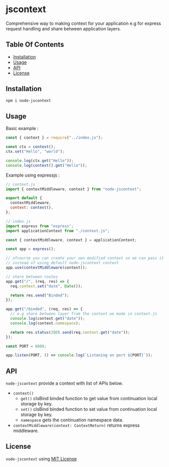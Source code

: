 # jscontext

Comprehensive way to making context for your application e.g for express request handling and share between application layers.

## Table Of Contents

- [Installation](#installation)
- [Usage](#usage)
- [API](#api)
- [License](#license)

## Installation

```bash
npm i node-jscontext
```

## Usage

Basic example :

```js
const { context } = require("../index.js");

const ctx = context();
ctx.set("Hello", "world");

console.log(ctx.get("Hello"));
console.log(context().get("Hello"));
```

Example using expressjs :

```js
// context.js
import { contextMiddleware, context } from "node-jscontext";

export default {
  contextMiddleware,
  context: context(),
};

// index.js
import express from "express";
import applicationContext from "./context.js";

const { contextMiddleware, context } = applicationContext;

const app = express();

// ofcourse you can create your own modified context so we can pass it as argument
// instead of using default node-jscontext context
app.use(contextMiddleware(context));

// share between routes
app.get("/", (req, res) => {
  req.context.set("date", Date());

  return res.send("Binded");
});

app.get("/binded", (req, res) => {
  // e.g share between layer from the context we made in context.js
  console.log(context.get("date"));
  console.log(context.namespace);

  return res.status(200).send(req.context.get("date"));
});

const PORT = 8000;

app.listen(PORT, () => console.log(`Listening on port ${PORT}`));
```

## API

`node-jscontext` provide a context with list of APIs below.

- `context()`
  - `get()`
    clsBind binded function to get value from continuation local storage by key.
  - `set()`
    clsBind binded function to set value from continuation local storage by key.
  - `namespace`
    gets the continuation namespace data.
- `contextMiddleware(context: ContextReturn)`
  returns express middleware.

## License

`node-jscontext` using [MIT License](./LICENSE.md)
